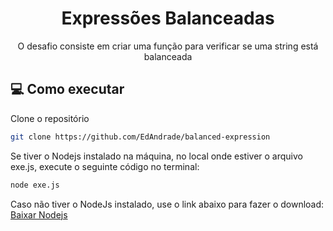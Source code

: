 <h1 align="center">
  Expressões Balanceadas
</h1>

<p align="center">
  O desafio consiste em criar uma função para verificar se uma string está balanceada
</p>

## :computer: Como executar

Clone o repositório

```bash
git clone https://github.com/EdAndrade/balanced-expression
```

Se tiver o Nodejs instalado na máquina, no local onde estiver o arquivo exe.js, execute o seguinte código no terminal:

```bash
node exe.js
```

Caso não tiver o NodeJs instalado, use o link abaixo para fazer o download:
[Baixar Nodejs](https://nodejs.org/en/download)
